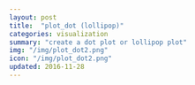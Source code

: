```yaml
---
layout: post
title:  "plot_dot (lollipop)"
categories: visualization
summary: "create a dot plot or lollipop plot"
img: "/img/plot_dot2.png"
icon: "/img/plot_dot2.png"
updated: 2016-11-28
---
```

